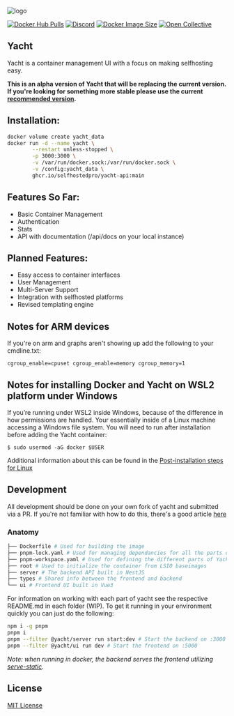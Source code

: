 ![logo](https://raw.githubusercontent.com/SelfhostedPro/Yacht/master/readme_media/Yacht_logo_1_dark.png "templates")

[![Docker Hub Pulls](https://img.shields.io/docker/pulls/selfhostedpro/yacht?color=%2341B883&label=Docker%20Pulls&logo=docker&logoColor=%2341B883&style=for-the-badge)](https://hub.docker.com/r/selfhostedpro/yacht)
[![Discord](https://img.shields.io/discord/709500370333859861.svg?color=%2341B883&labelColor=555555&logoColor=%2341B883&style=for-the-badge&label=Discord&logo=discord)](https://discord.gg/YWrKVTn "realtime support / chat with the community and the team.")
[![Docker Image Size](https://img.shields.io/docker/image-size/selfhostedpro/yacht/vue?color=%2341B883&label=Image%20Size&logo=docker&logoColor=%2341B883&style=for-the-badge)](https://hub.docker.com/r/selfhostedpro/yacht)
[![Open Collective](https://img.shields.io/opencollective/all/selfhostedpro.svg?color=%2341B883&logoColor=%2341B883&style=for-the-badge&label=Supporters&logo=open%20collective)](https://opencollective.com/selfhostedpro "please consider helping me by either donating or contributing")

## Yacht
Yacht is a container management UI with a focus on making selfhosting easy.

**This is an alpha version of Yacht that will be replacing the current version. If you're looking for something more stable please use the current [recommended version](https://github.com/SelfhostedPro/Yacht).**

## Installation:
```bash
docker volume create yacht_data
docker run -d --name yacht \
        --restart unless-stopped \
        -p 3000:3000 \
        -v /var/run/docker.sock:/var/run/docker.sock \
        -v /config:yacht_data \
        ghcr.io/selfhostedpro/yacht-api:main
```

## Features So Far:
* Basic Container Management
* Authentication
* Stats
* API with documentation (/api/docs on your local instance)

## Planned Features:
* Easy access to container interfaces
* User Management
* Multi-Server Support
* Integration with selfhosted platforms
* Revised templating engine

## Notes for ARM devices
If you're on arm and graphs aren't showing up add the following to your cmdline.txt:
```
cgroup_enable=cpuset cgroup_enable=memory cgroup_memory=1
```

## Notes for installing Docker and Yacht on WSL2 platform under Windows
If you’re running under WSL2 inside Windows, because of the difference in how permissions are handled. Your essentially inside of a Linux machine accessing a Windows file system. You will need to run after installation before adding the Yacht container:
```
$ sudo usermod -aG docker $USER
```
Additional information about this can be found in the [Post-installation steps for Linux](https://docs.docker.com/engine/install/linux-postinstall/)

## Development
All development should be done on your own fork of yacht and submitted via a PR. If you're not familiar with how to do this, there's a good article [here](https://dev.to/codesphere/how-to-start-contributing-to-open-source-projects-on-github-534n)

### Anatomy
```bash
├── Dockerfile # Used for building the image
├── pnpm-lock.yaml # Used for managing dependancies for all the parts of Yacht
├── pnpm-workspace.yaml # Used for defining the different parts of Yacht
├── root # Used to initialize the container from LSIO baseimages
├── server # The backend API built in NestJS
├── types # Shared info between the frontend and backend
└── ui # Frontend UI built in Vue3
```

For information on working with each part of yacht see the respective README.md in each folder (WIP). To get it running in your environment quickly you can just do the following:
```bash
npm i -g pnpm
pnpm i
pnpm --filter @yacht/server run start:dev # Start the backend on :3000
pnpm --filter @yacht/ui run dev # Start the frontend on :5000
```
*Note: when running in docker, the backend serves the frontend utilizing [serve-static](https://docs.nestjs.com/recipes/serve-static).*

## License
[MIT License](LICENSE.md)
